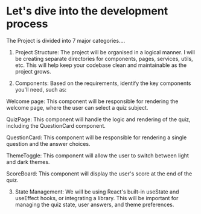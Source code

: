 # Let's dive into the development process

The Project is divided into 7 major categories....

1. Project Structure:
The project will be organised in a logical manner. I will be creating separate directories for components, pages, services, utils, etc. This will help keep your codebase clean and maintainable as the project grows.


2. Components:
Based on the requirements, identify the key components you'll need, such as:

Welcome page: This component will be responsible for rendering the welcome page, where the user can select a quiz subject. 

QuizPage: This component will handle the logic and rendering of the quiz, including the QuestionCard component.

QuestionCard: This component will be responsible for rendering a single question and the answer choices.

ThemeToggle: This component will allow the user to switch between light and dark themes.

ScoreBoard: This component will display the user's score at the end of the quiz.


3. State Management: 
We will be using React's built-in useState and useEffect hooks, or integrating a library. This will be important for managing the quiz state, user answers, and theme preferences.


